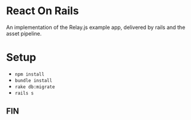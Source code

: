 # React On Rails
An implementation of the Relay.js example app, delivered by rails and the asset pipeline.

# Setup

* `npm install`
* `bundle install`
* `rake db:migrate`
* `rails s`

## FIN
